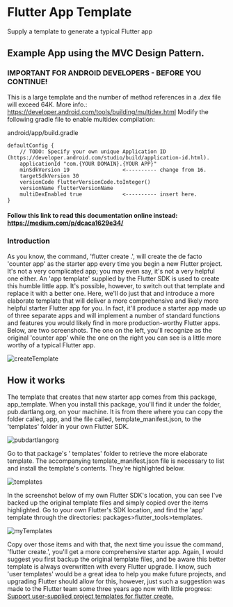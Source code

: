 # Flutter App Template

Supply a template to generate a typical Flutter app

## Example App using the MVC Design Pattern.

### IMPORTANT FOR ANDROID DEVELOPERS - BEFORE YOU CONTINUE!
This is a large template and the number of method references in a .dex file will exceed 64K.
More info.: https://developer.android.com/tools/building/multidex.html
Modify the following gradle file to enable multidex compilation:

android/app/build.gradle

    defaultConfig {
        // TODO: Specify your own unique Application ID (https://developer.android.com/studio/build/application-id.html).
        applicationId "com.{YOUR DOMAIN}.{YOUR APP}"
        minSdkVersion 19                 <---------- change from 16.
        targetSdkVersion 30
        versionCode flutterVersionCode.toInteger()
        versionName flutterVersionName
        multiDexEnabled true             <---------- insert here.
    }

#### Follow this link to read this documentation online instead: https://medium.com/p/dcaca1629e34/

### Introduction
As you know, the command, 'flutter create .', will create the de facto
'counter app' as the starter app every time you begin a new Flutter project.
It's not a very complicated app; you may even say, it's not a very helpful one either.
An 'app template' supplied by the Flutter SDK is used to create this humble little app.
It's possible, however, to switch out that template and replace it with a better one.
Here, we'll do just that and introduce a more elaborate template that will deliver a more
comprehensive and likely more helpful starter Flutter app for you. In fact, it'll produce
a starter app made up of three separate apps and will implement a number of standard
functions and features you would likely find in more production-worthy Flutter apps.
Below, are two screenshots. The one on the left, you'll recognize as the original 'counter app'
while the one on the right you can see is a little more worthy of a typical Flutter app.

![createTemplate](https://user-images.githubusercontent.com/32497443/142477321-b3d55019-381c-4e7c-80e0-ac4b3e903f47.jpg)

## How it works
The template that creates that new starter app comes from this package, app_template. When you install this package, you'll find it under the folder, pub.dartlang.org, on your machine. It is from there where you can copy the folder called, app, and the file called, template_manifest.json, to the 'templates' folder in your own Flutter SDK.

![pubdartlangorg](https://user-images.githubusercontent.com/32497443/142478002-c7f15d1c-d28e-4565-a496-09eadf3cfc15.jpg)

Go to that package's ' templates' folder to retrieve the more elaborate template. The accompanying template_manifest.json file is necessary to list and install the template's contents. They're highlighted below.

![templates](https://user-images.githubusercontent.com/32497443/142479385-bd5ac99d-49ed-4ca7-826a-1bce690ac51d.jpg)

In the screenshot below of my own Flutter SDK's location, you can see I've backed up the original template files and simply copied over the items highlighted. Go to your own Flutter's SDK location, and find the 'app' template through the directories: packages>flutter_tools>templates.

![myTemplates](https://user-images.githubusercontent.com/32497443/142480050-72659ed0-f6d4-4a94-8dfe-897b6c08d666.jpg)

Copy over those items and with that, the next time you issue the command, 'flutter create.',
you'll get a more comprehensive starter app. Again, I would suggest you first backup the original template files, and be aware this better template is always overwritten with every  Flutter upgrade. I know, such 'user templates' would be a great idea to help you make future projects, and upgrading Flutter should allow for this, however, just such a suggestion was made to the Flutter team some three years ago now with little progress:
[Support user-supplied project templates for flutter create.](https://github.com/flutter/flutter/issues/15279)